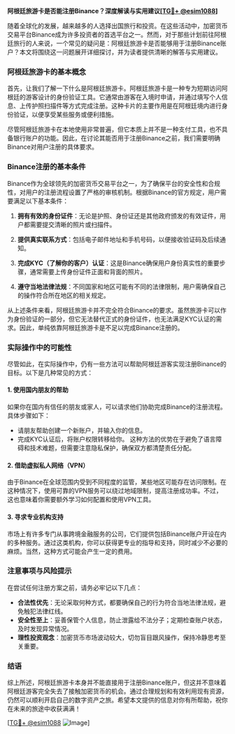 **阿根廷旅游卡是否能注册Binance？深度解读与实用建议[[TG💪+ @esim1088](https://t.me/s/esim1088)]**

随着全球化的发展，越来越多的人选择出国旅行和投资。在这些活动中，加密货币交易平台Binance成为许多投资者的首选平台之一。然而，对于那些计划前往阿根廷旅行的人来说，一个常见的疑问是：阿根廷旅游卡是否能够用于注册Binance账户？本文将围绕这一问题展开详细探讨，并为读者提供清晰的解答与实用建议。

### 阿根廷旅游卡的基本概念

首先，让我们了解一下什么是阿根廷旅游卡。阿根廷旅游卡是一种专为短期访问阿根廷的游客设计的身份验证工具。它通常由游客在入境时申请，并通过填写个人信息、上传护照扫描件等方式完成注册。这种卡片的主要作用是在阿根廷境内进行身份验证，以便享受某些服务或便利措施。

尽管阿根廷旅游卡在本地使用非常普遍，但它本质上并不是一种支付工具，也不具备银行账户的功能。因此，在讨论其能否用于注册Binance之前，我们需要明确Binance对用户注册的具体要求。

### Binance注册的基本条件

Binance作为全球领先的加密货币交易平台之一，为了确保平台的安全性和合规性，对用户的注册流程设置了严格的审核机制。根据Binance的官方规定，用户需要满足以下基本条件：

1. **拥有有效的身份证件**：无论是护照、身份证还是其他政府颁发的有效证件，用户都需要提交清晰的照片或扫描件。
   
2. **提供真实联系方式**：包括电子邮件地址和手机号码，以便接收验证码及后续通知。

3. **完成KYC（了解你的客户）认证**：这是Binance确保用户身份真实性的重要步骤，通常需要上传身份证件正面和背面的照片。

4. **遵守当地法律法规**：不同国家和地区可能有不同的法律限制，用户需确保自己的操作符合所在地区的相关规定。

从上述条件来看，阿根廷旅游卡并不完全符合Binance的要求。虽然旅游卡可以作为身份验证的一部分，但它无法替代正式的身份证件，也无法满足KYC认证的需求。因此，单纯依靠阿根廷旅游卡是不足以完成Binance注册的。

### 实际操作中的可能性

尽管如此，在实际操作中，仍有一些方法可以帮助阿根廷游客实现注册Binance的目标。以下是几种常见的方式：

#### 1. 使用国内朋友的帮助

如果你在国内有信任的朋友或家人，可以请求他们协助完成Binance的注册流程。具体步骤如下：
- 请朋友帮助创建一个新账户，并输入你的信息。
- 完成KYC认证后，将账户权限转移给你。
这种方法的优势在于避免了语言障碍和技术难题，但需要注意隐私保护，确保双方都清楚责任分配。

#### 2. 借助虚拟私人网络（VPN）

由于Binance在全球范围内受到不同程度的监管，某些地区可能存在访问限制。在这种情况下，使用可靠的VPN服务可以绕过地域限制，提高注册成功率。不过，这也意味着你需要额外学习如何配置和使用VPN工具。

#### 3. 寻求专业机构支持

市场上有许多专门从事跨境金融服务的公司，它们提供包括Binance账户开设在内的多种服务。通过这类机构，你可以获得更专业的指导和支持，同时减少不必要的麻烦。当然，这种方式可能会产生一定的费用。

### 注意事项与风险提示

在尝试任何注册方案之前，请务必牢记以下几点：
- **合法性优先**：无论采取何种方式，都要确保自己的行为符合当地法律法规，避免触犯法律红线。
- **安全性至上**：妥善保管个人信息，防止泄露给不法分子；定期检查账户状态，及时发现异常情况。
- **理性投资观念**：加密货币市场波动较大，切勿盲目跟风操作，保持冷静思考至关重要。

### 结语

综上所述，阿根廷旅游卡本身并不能直接用于注册Binance账户，但这并不意味着阿根廷游客完全失去了接触加密货币的机会。通过合理规划和有效利用现有资源，仍然可以顺利开启自己的数字资产之旅。希望本文提供的信息对你有所帮助，祝你在未来的旅途中收获满满！

[[TG💪+ @esim1088](https://t.me/s/esim1088) ![Image](https://i.postimg.cc/4NQfJmqS/Snipaste-2025-05-13-00-14-12.png)]